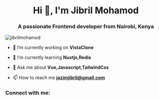 <h1 align="center">Hi 👋, I'm Jibril Mohamod</h1>
<h3 align="center">A passionate Frontend developer from Nairobi, Kenya</h3>

<p align="left"> <img src="https://komarev.com/ghpvc/?username=jibrilmohamod&label=Profile%20views&color=0e75b6&style=flat" alt="jibrilmohamod" /> </p>

- 🔭 I’m currently working on **VistaClone**

- 🌱 I’m currently learning **Nuxtjs,Redis**

- 💬 Ask me about **Vue,Javascript,TailwindCss**

- 📫 How to reach me **jazimjibril@gmail.com**

<h3 align="left">Connect with me:</h3>
<p align="left">
</p>

